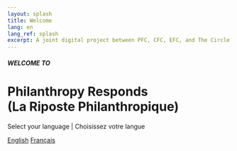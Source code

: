 ```yaml
---
layout: splash
title: Welcome
lang: en
lang_ref: splash
excerpt: A joint digital project between PFC, CFC, EFC, and The Circle.
---
```


<h5>WELCOME TO</h5>
<h1>Philanthropy Responds<br/>(La Riposte Philanthropique)</h1>

<p>Select your language | Choisissez votre langue</p>

<a class="button--transparent" href="{{ site.baseurl }}en/">English</a>
<a class="button--transparent" href="{{ site.baseurl }}fr/">Français</a>